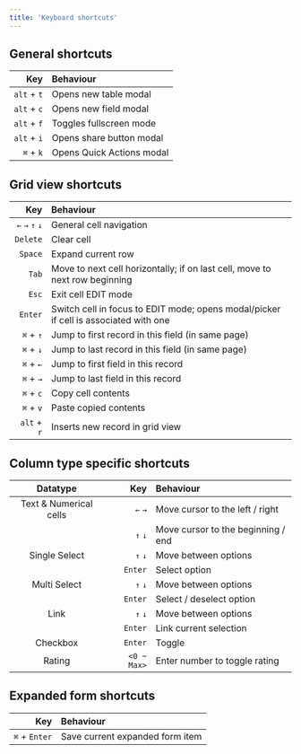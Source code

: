 ```yaml
---
title: 'Keyboard shortcuts'
---
```



## General shortcuts
|         Key | Behaviour                       |
|------------:|:--------------------------------|
| `alt` + `t` | Opens new table modal           |
| `alt` + `c` | Opens new field modal           |
| `alt` + `f` | Toggles fullscreen mode         |
| `alt` + `i` | Opens share button modal        |
|   `⌘` + `k` | Opens Quick Actions modal       |


## Grid view shortcuts
|             Key | Behaviour                                                                              |
|----------------:|:---------------------------------------------------------------------------------------|
| `←` `→` `↑` `↓` | General cell navigation                                                                |
|        `Delete` | Clear cell                                                                             |
|         `Space` | Expand current row                                                                     |
|           `Tab` | Move to next cell horizontally; if on last cell, move to next row beginning            |
|           `Esc` | Exit cell EDIT mode                                                                    |
|         `Enter` | Switch cell in focus to EDIT mode; opens modal/picker if cell is associated with one   |
|       `⌘` + `↑` | Jump to first record in this field (in same page)                                      |
|       `⌘` + `↓` | Jump to last record in this field (in same page)                                       |
|       `⌘` + `←` | Jump to first field in this record                                                     |
|       `⌘` + `→` | Jump to last field in this record                                                      |
|       `⌘` + `c` | Copy cell contents                                                                     |
|       `⌘` + `v` | Paste copied contents                                                                  |
|     `alt` + `r` | Inserts new record in grid view                                                        |


## Column type specific shortcuts
|        Datatype        |         Key | Behaviour                          |
|:----------------------:|------------:|:-----------------------------------|
| Text & Numerical cells |     `←` `→` | Move cursor to the left / right    |
|                        |     `↑` `↓` | Move cursor to the beginning / end |
|     Single Select      |     `↑` `↓` | Move between options               |
|                        |     `Enter` | Select option                      |
|      Multi Select      |     `↑` `↓` | Move between options               |
|                        |     `Enter` | Select / deselect option           |
|          Link          |     `↑` `↓` | Move between options               |
|                        |     `Enter` | Link current selection             |
|        Checkbox        |     `Enter` | Toggle                             |
|         Rating         | `<0 ~ Max>` | Enter number to toggle rating      |


## Expanded form shortcuts
|           Key | Behaviour                       |
|--------------:|:--------------------------------|
| `⌘` + `Enter` | Save current expanded form item |


